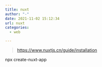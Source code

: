```yaml
---
title: nuxt
author: "-"
date: 2021-11-02 15:12:34
url: nuxt
categories:
  - web

---
```


>https://www.nuxtjs.cn/guide/installation

 npx create-nuxt-app